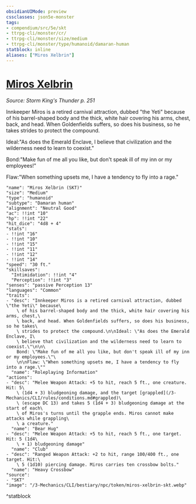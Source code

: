 ```yaml
---
obsidianUIMode: preview
cssclasses: json5e-monster
tags:
- compendium/src/5e/skt
- ttrpg-cli/monster/cr/
- ttrpg-cli/monster/size/medium
- ttrpg-cli/monster/type/humanoid/damaran-human
statblock: inline
aliases: ["Miros Xelbrin"]
---
```

# [Miros Xelbrin](3-Mechanics\CLI\bestiary\npc/miros-xelbrin-skt.md)
*Source: Storm King's Thunder p. 251*  

Innkeeper Miros is a retired carnival attraction, dubbed "the Yeti" because of his barrel-shaped body and the thick, white hair covering his arms, chest, back, and head. When Goldenfields suffers, so does his business, so he takes strides to protect the compound.

Ideal:"As does the Emerald Enclave, I believe that civilization and the wilderness need to learn to coexist."

Bond:"Make fun of me all you like, but don't speak ill of my inn or my employees!"

Flaw:"When something upsets me, I have a tendency to fly into a rage."

```statblock
"name": "Miros Xelbrin (SKT)"
"size": "Medium"
"type": "humanoid"
"subtype": "Damaran human"
"alignment": "Neutral Good"
"ac": !!int "10"
"hp": !!int "22"
"hit_dice": "4d8 + 4"
"stats":
- !!int "16"
- !!int "10"
- !!int "15"
- !!int "11"
- !!int "12"
- !!int "14"
"speed": "30 ft."
"skillsaves":
  "Intimidation": !!int "4"
  "Perception": !!int "3"
"senses": "passive Perception 13"
"languages": "Common"
"traits":
- "desc": "Innkeeper Miros is a retired carnival attraction, dubbed \"the Yeti\" because\
    \ of his barrel-shaped body and the thick, white hair covering his arms, chest,\
    \ back, and head. When Goldenfields suffers, so does his business, so he takes\
    \ strides to protect the compound.\n\nIdeal: \"As does the Emerald Enclave, I\
    \ believe that civilization and the wilderness need to learn to coexist.\"\n\n\
    Bond: \"Make fun of me all you like, but don't speak ill of my inn or my employees.\"\
    \n\nFlaw: \"When something upsets me, I have a tendency to fly into a rage.\""
  "name": "Roleplaying Information"
"actions":
- "desc": "Melee Weapon Attack: +5 to hit, reach 5 ft., one creature. Hit: 5\
    \ (1d4 + 3) bludgeoning damage, and the target [grappled](/3-Mechanics/CLI/rules/conditions.md#grappled)\
    \ (escape DC 13) and takes 5 (1d4 + 3) bludgeoning damage at the start of each\
    \ of Miros's turns until the grapple ends. Miros cannot make attacks while grappling\
    \ a creature."
  "name": "Bear Hug"
- "desc": "Melee Weapon Attack: +5 to hit, reach 5 ft., one target. Hit: 5 (1d4\
    \ + 1) bludgeoning damage"
  "name": "Club"
- "desc": "Ranged Weapon Attack: +2 to hit, range 100/400 ft., one target. Hit:\
    \ 5 (1d10) piercing damage. Miros carries ten crossbow bolts."
  "name": "Heavy Crossbow"
"source":
- "SKT"
"image": "/3-Mechanics/CLI/bestiary/npc/token/miros-xelbrin-skt.webp"
```
^statblock